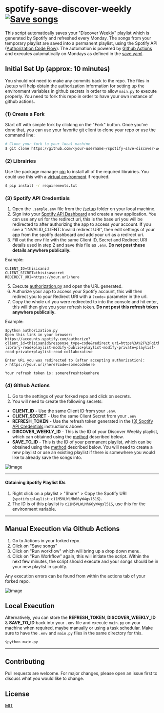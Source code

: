 # spotify-save-discover-weekly [![Save songs](https://github.com/RegsonDR/spotify-save-discover-weekly/actions/workflows/save.yaml/badge.svg)](https://github.com/RegsonDR/spotify-save-discover-weekly/actions/workflows/save.yaml)

This script automatically saves your "Discover Weekly" playlist which is generated by Spotify and refreshed every Monday. The songs from your temporary playlist are saved into a permanent playlist, using the Spotify API ([Authorization Code Flow](https://developer.spotify.com/documentation/general/guides/authorization-guide/#authorization-code-flow)). The automation is powered by [Github Actions](https://docs.github.com/en/actions) and executes automatically on Mondays as defined in the [save.yaml](/.github/workflows/save.yaml).

## Initial Set Up (approx: 10 minutes)
You should not need to make any commits back to the repo. The files in [/setup](/setup) will help obtain the authorization information for setting up the environment variables in github secrets in order to allow `main.py` to execute properly. You need to fork this repo in order to have your own instance of github actions.

### (1) Create a Fork
Start off with simple fork by clicking on the "Fork" button. Once you've done that, you can use your favorite git client to clone your repo or use the command line:
```bash
# Clone your fork to your local machine
$ git clone https://github.com/<your-username>/spotify-save-discover-weekly.git
```

### (2) Librairies
Use the package manager [pip](https://pip.pypa.io/en/stable/) to install all of the required librairies. You could use this with a [virtual environment](https://docs.python.org/3/library/venv.html) if required. 
```bash
$ pip install -r requirements.txt
```

### (3) Spotify API Credentials
1. Open the `.sample.env` file from the [/setup](/setup) folder on your local machine. 
2. Sign into your [Spotify API Dashboard](https://developer.spotify.com/dashboard/applications) and create a new application. You can use any uri for the redirect uri, this is the base uri you will be redirected to after authorizing the app to access your account. If you see a "INVALID_CLIENT: Invalid redirect URI", then edit settings of your app from the spotify dashboard and add your uri as a redirect uri.
3. Fill out the env file with the same Client ID, Secret and Redirect URI details used in step 2 and save this file as `.env`. **Do not post these details anywhere publically.**

Example:
```
CLIENT_ID=thisisanid
CLIENT_SECRET=thisisasecret
REDIRECT_URI=https://your.url/here
```
5. Execute [authorization.py](/setup/authorization.py) and open the URL generated. 
6. Authorize your app to access your Spotify account, this will then redirect you to your Redirect URI with a `?code=` parameter in the url.
7. Copy the whole url you were redirected to into the console and hit enter, this will then give you your refresh token. **Do not post this refresh token anywhere publically.**

Example:
 ```
$python authorization.py
Open this link in your browser: https://accounts.spotify.com/authorize?client_id=thisisanid&response_type=code&redirect_uri=https%3A%2F%2Fgithub.com%2FRegsonDR&scope=user-library-read+playlist-modify-public+playlist-modify-private+playlist-read-private+playlist-read-collaborative

Enter URL you was redirected to (after accepting authorization):
> https://your.url/here?code=somecodehere

Your refresh token is: somerefreshtokenhere
```

### (4) Github Actions
1. Go to the settings of your forked repo and click on secrets. 
2. You will need to create the following secrets:
  *  **CLIENT_ID** - Use the same Client ID from your `.env`.
  *  **CLIENT_SECRET** - Use the same Client Secret from your `.env`
  *  **REFRESH_TOKEN** - Use the refresh token generated in the [(3) Spotify API Credentials](#3-spotify-api-credentials) instructions above.
  *  **DISCOVER_WEEKLY_ID** - This is the ID of your Discover Weekly playlist, which can obtained using the [method](#obtaining-spotify-playlist-ids) described below.
  *  **SAVE_TO_ID** - This is the ID of your permanent playlist, which can be obtained using the [method](#obtaining-spotify-playlist-ids) described below. You will need to create a new playlist or use an existing playlist if there is somewhere you would like to already save the songs into.

![image](https://user-images.githubusercontent.com/32569720/113211160-0a7d3380-926d-11eb-97bc-0e17ef911336.png)

---

#### Obtaining Spotify Playlist IDs
1. Right click on a playlist > "Share" > Copy the Spotify URI (`spotify:playlist:c11M5VLWLMh66yW4gsl51S`). 
2. The ID is of this playlist is `c11M5VLWLMh66yW4gsl51S`, use this for the environment variable.

---

## Manual Execution via Github Actions
1. Go to Actions in your forked repo.
2. Click on "Save songs"
3. Click on "Run workflow" which will bring up a drop down menu.
4. Click on "Run Workflow" again, this will initiate the script. Within the next few minutes, the script should execute and your songs should be in your new playlist in spotify.

Any execution errors can be found from within the actions tab of your forked repo.

![image](https://user-images.githubusercontent.com/32569720/113211386-4fa16580-926d-11eb-94c9-ddb513a122a7.png)

## Local Execution 
Alternatively, you can store the **REFRESH_TOKEN**, **DISCOVER_WEEKLY_ID** & **SAVE_TO_ID** back into your `.env` file and execute `main.py` on your machine when required, maybe manually or using a task schedular. Make sure to have the `.env` and `main.py` files in the same directory for this.

 ```
$python main.py
```
---

## Contributing
Pull requests are welcome. For major changes, please open an issue first to discuss what you would like to change.

## License
[MIT](https://choosealicense.com/licenses/mit/)
